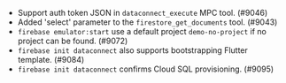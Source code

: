 - Support auth token JSON in `dataconnect_execute` MPC tool. (#9046)
- Added 'select' parameter to the `firestore_get_documents` tool. (#9043)
- `firebase emulator:start` use a default project `demo-no-project` if no project can be found. (#9072)
- `firebase init dataconnect` also supports bootstrapping Flutter template. (#9084)
- `firebase init dataconnect` confirms Cloud SQL provisioning. (#9095)
